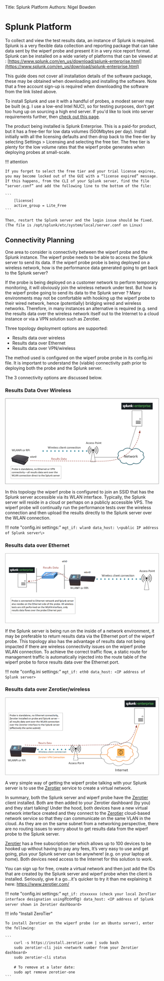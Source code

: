 Title: Splunk Platform
Authors: Nigel Bowden

# Splunk Platform
To collect and view the test results data, an instance of Splunk is required. Splunk is a very flexible data collection and reporting package that can take data sent by the wiperf probe and present it in a very nice report format.  Splunk can be installed on a wide variety of platforms that can be viewed at : [https://www.splunk.com/en_us/download/splunk-enterprise.html](https://www.splunk.com/en_us/download/splunk-enterprise.html)

This guide does not cover all installation details of the software package, these may be obtained when downloading and installing the software. Note that a free account sign-up is required when downloading the software from the link listed above.

To install Splunk and use it with a handful of probes, a modest server may be built (e.g. I use a low-end Intel NUC), so for testing purposes, don’t get too hung up on sourcing a high end server. If you'd like to look into server requirements further, then [check out this page](https://docs.splunk.com/Documentation/Splunk/latest/Installation/Systemrequirements).

The product being installed is Splunk Enterprise. This is a paid-for product, but it has a free-tier for low data volumes (500Mbytes per day). Install initially with all the licensing defaults and then drop back to the free-tier by selecting Settings > Licensing and selecting the free tier. The free tier is plenty for the low volume rates that the wiperf probe generates when deploying probes at small-scale.

!!! attention

    If you forget to select the free tier and your trial license expires, you may become locked out of the GUI with a “license expired” message. If this happens, from the CLI of your Splunk server, find the file “server.conf” and add the following line to the bottom of the file:

    ```
        [license]
        active_group = Lite_Free
    ```

    Then, restart the Splunk server and the login issue should be fixed.
    (The file is /opt/splunk/etc/system/local/server.conf on Linux)

## Connectivity Planning
One area to consider is connectivity between the wiperf probe and the Splunk instance. The wiperf probe needs to be able to access the Splunk server to send its data. If the wiperf probe probe is being deployed on a wireless network, how is the performance data generated going to get back to the Splunk server?

If the probe is being deployed on a customer network to perform temporary monitoring, it will obviously join the wireless network under test. But how is the wiperf probe going to send its data to the Splunk server ? Many environments may not be comfortable with hooking up the wiperf probe to their wired network, hence (potentially) bridging wired and wireless networks. Therefore, in many instances an alternative is required (e.g. send the results data over the wireless network itself out to the Internet to a cloud instance or via a VPN solution such as Zerotier.

Three topology deployment options are supported:
- Results data over wireless
- Results data over Ethernet
- Results data over VPN/wireless 

The method used is configured on the wiperf probe probe in its config.ini file. It is important to understand the (viable) connectivity path prior to deploying both the probe and the Splunk server.

The 3 connectivity options are discussed below.

### Results Data Over Wireless

![splunk_wireless_mgt](images/splunk_wireless_mgt.png)

In this topology the wiperf probe is configured to join an SSID that has the Splunk server accessible via its WLAN interface. Typically, the Splunk server will reside in a cloud or perhaps on a publicly accessible VPS. The wiperf probe will continually run the performance tests over the wireless connection and then upload the results directly to the Splunk server over the WLAN connection.

!!! note "config.ini settings:"
    ```
        mgt_if: wlan0
        data_host: \<public IP address of Splunk server\> 
    ```

### Results data over Ethernet

![splunk_ethernet_mgt](images/splunk_ethernet_mgt.png)

If the Splunk server is being run on the inside of a network environment, it may be preferable to return results data via the Ethernet port of the wiperf probe. This topology also has the advantage of  results data not being impacted if there are wireless connectivity issues on the wiperf probe WLAN connection. To achieve the correct traffic flow, a static route for management traffic is automatically injected into the route table of the wiperf probe to force results data over the Ethernet port. 

!!! note "config.ini settings:"
    ```
        mgt_if: eth0
        data_host: <IP address of Splunk server> 
    ```


### Results data over Zerotier/wireless 

![splunk_zerotier_mgt](images/splunk_zerotier_mgt.png)

A very simple way of getting the wiperf probe talking with your Splunk server is to use the [Zerotier](https://zerotier.com/) service to create a virtual network. 

In summary, both the Splunk server and wiperf probe have the [Zerotier](https://zerotier.com/) client installed. Both are then added to your Zerotier dashboard (by you) and they start talking! Under the hood, both devices have a new virtual network interface created and they connect to the [Zerotier](https://zerotier.com/) cloud-based network service so that they can communicate on the same VLAN in the cloud. As they are on the same subnet from a networking perspective, there are no routing issues to worry about to get results data from the wiperf probe to the Splunk server.

[Zerotier](https://zerotier.com/) has a free subscription tier which allows up to 100 devices to be hooked up without having to pay any fees, It’s very easy to use and get going, plus your Splunk server can be anywhere! (e.g. on your laptop at home). Both devices need access to the Internet for this solution to work.

You can sign up for free, create a virtual network and then just add the IDs that are created by the Splunk server and wiperf probe when the client is installed.
Seriously, give it a go...it's quicker to try it than me explaining it here: https://www.zerotier.com/

!!! note "config.ini settings:"
    ```
        mgt_if: ztxxxxxx (check your local ZeroTier interface designation using ```ifconfig```)
        data_host: <IP address of Splunk server shown in Zerotier dashboard> 
    ```

!!! info "Install ZeroTier"

    To install Zerotier on the wiperf probe (or an Ubuntu server), enter the following:

    ```
        curl -s https://install.zerotier.com | sudo bash
        sudo zerotier-cli join <network number from your Zerotier dashboard>
        sudo zerotier-cli status

        # To remove at a later date:
        sudo apt remove zerotier-one
    ```
